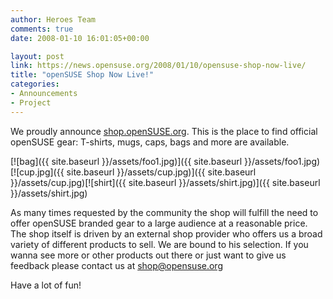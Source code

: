 ```yaml
---
author: Heroes Team
comments: true
date: 2008-01-10 16:01:05+00:00

layout: post
link: https://news.opensuse.org/2008/01/10/opensuse-shop-now-live/
title: "openSUSE Shop Now Live!"
categories:
- Announcements
- Project
---
```

We proudly announce [shop.openSUSE.org](http://shop.opensuse.org/). This is the place to find official openSUSE gear: T-shirts, mugs, caps, bags and more are available.

[![bag]({{ site.baseurl }}/assets/foo1.jpg)]({{ site.baseurl }}/assets/foo1.jpg)[![cup.jpg]({{ site.baseurl }}/assets/cup.jpg)]({{ site.baseurl }}/assets/cup.jpg)[![shirt]({{ site.baseurl }}/assets/shirt.jpg)]({{ site.baseurl }}/assets/shirt.jpg)


As many times requested by the community the shop will fulfill the need to offer openSUSE branded gear to a large audience at a reasonable price. The shop itself is driven by an external shop provider who offers us a broad variety of different products to sell. We are bound to his selection. If you wanna see more or other products out there or just want to give us feedback please contact us at shop@opensuse.org

Have a lot of fun!
		
